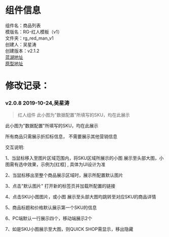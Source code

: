 # 组件信息
组件名：商品列表 <br/>
模版名：RG-红人模板（v1） <br/>
文件夹：rg_red_man_v1 <br/>
创建人：吴星涛 <br/>
创建版本：v2.1.2 <br/>
[蓝湖地址](https://lanhuapp.com/web/#/item/project/board/detail?pid=b2ee3382-3b1d-4ce5-8783-feb0021ddd29&project_id=b2ee3382-3b1d-4ce5-8783-feb0021ddd29&image_id=45252f03-f425-4a20-b800-21a302218e3f)      
[原型地址](https://yqxb2y.axshare.com/#g=1&p=%E9%9C%80%E6%B1%82%E8%AF%B4%E6%98%8E_6)

 
   
# 修改记录：
### v2.0.8 2019-10-24,吴星涛
> 红人组件
此小图为"数据配置"所填写的SKU，均在此展示
   
此小图为"数据配置"所填写的SKU，均在此展示

所有商品只需展示折扣标信息， 不需要展示其他营销信息

交互说明:

1、当鼠标移入至图片区域范围内，将SKU区域所展示的小图 展示至头部大图，小图需有选中效果，示例为[红框] , 具体为UI设计为准

2、当鼠标移出至整个商品展示区域时，展示所配置默认图片

3、点击"默认图片" 打开新的标签页并加载所配置的链接

4、点击SKU小图图片，或小图 展示至头部大图均跳转至对应SKU的商品详情

5、商品标题和价格默认展示第一个SKU的信息

6、PC端默认一行展示四个，移动端展示2个

7、如是SKU小图展示至大图，则QUICK SHOP需显示，移出隐藏


